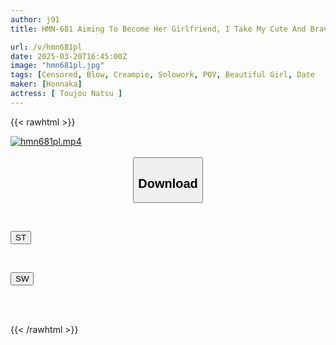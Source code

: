 ```yaml
---
author: j91
title: HMN-681 Aiming To Become Her Girlfriend, I Take My Cute And Brave Junior Out For A No-bra Outdoor Date

url: /v/hmn681pl
date: 2025-03-20T16:45:00Z
image: "hmn681pl.jpg"
tags: [Censored, Blow, Creampie, Solowork, POV, Beautiful Girl, Date	]
maker: [Honnaka]
actress: [ Toujou Natsu ]
---
```



{{< rawhtml >}}

<div class="video" data-videoid="ZXG1Ogyrm8IqzLW">
    <a href="javascript:;">
        <img src="/v/hmn681pl/hmn681pl.jpg" width="WIDTH" height="HEIGHT" alt="hmn681pl.mp4" loading="lazy">
    </a>
</div>

<script type="text/javascript" src="https://j91.asia/asset/on-demand-st.js"></script>

<br>
  <link rel="stylesheet" href="https://j91.asia/asset/bs5.css">
  
  <center>
  <button class="btn btn-primary" type="button" data-bs-toggle="collapse" data-bs-target=".multi-collapse" aria-expanded="false" aria-controls="multiCollapseExample1 multiCollapseExample2"><h2>Download</h2></button></center>
</p>
<div class="row">
  <div class="col">
    <div class="collapse multi-collapse" id="multiCollapseExample1">
      <div class="card card-body">
	      	      <br>
<div class="buttons">  
<p><a href="/v/hmn681pl/st.html" target="_blank"><button class="btn-hover color-3"><i class="fa fa-download"></i> ST</button></a></p></div>
    </div>
  </div>
</div>
  <div class="col">
    <div class="collapse multi-collapse" id="multiCollapseExample2">
      <div class="card card-body">
	      <br>
<div class="buttons">
<p><a href="/v/hmn681pl/sw.html" target="_blank"><button class="btn-hover color-2"><i class="fa fa-download"></i> SW</button></a></p></div>
<br><br>
      </div>
    </div>
  </div>
</div>

{{< /rawhtml >}}